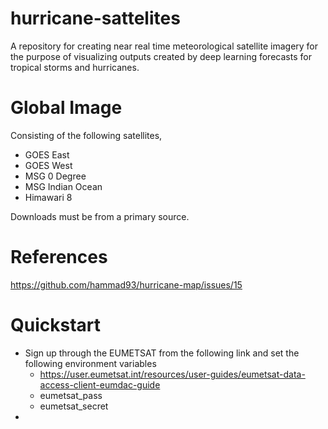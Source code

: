 # hurricane-sattelites
A repository for creating near real time meteorological satellite imagery for the purpose of visualizing outputs created by deep learning forecasts for tropical storms and hurricanes.

# Global Image
Consisting of the following satellites,
- GOES East
- GOES West
- MSG 0 Degree
- MSG Indian Ocean
- Himawari 8

Downloads must be from a primary source.

# References
https://github.com/hammad93/hurricane-map/issues/15

# Quickstart
  - Sign up through the EUMETSAT from the following link and set the following environment variables
    - https://user.eumetsat.int/resources/user-guides/eumetsat-data-access-client-eumdac-guide
    - eumetsat_pass
    - eumetsat_secret
  - 